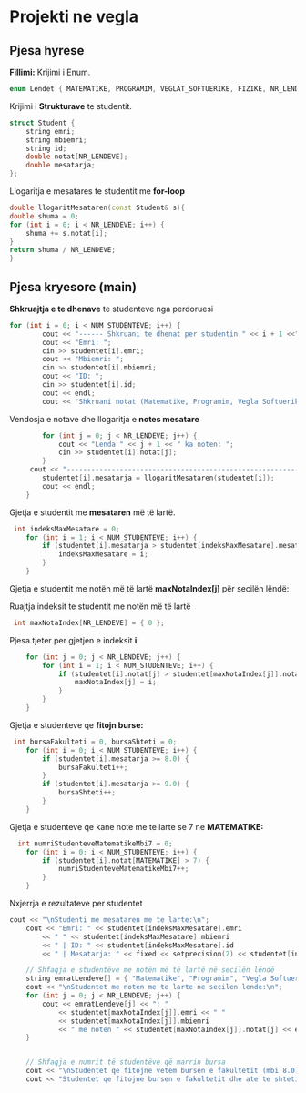 # Projekti ne vegla
## Pjesa hyrese
**Fillimi:** Krijimi i Enum.
```cpp
enum Lendet { MATEMATIKE, PROGRAMIM, VEGLAT_SOFTUERIKE, FIZIKE, NR_LENDEVE };
```
Krijimi i **Strukturave** te studentit.
```cpp
struct Student {
    string emri;
    string mbiemri;
    string id;
    double notat[NR_LENDEVE];
    double mesatarja;
};
```
Llogaritja e mesatares te studentit me **for-loop**
```cpp
double llogaritMesataren(const Student& s){
double shuma = 0;
for (int i = 0; i < NR_LENDEVE; i++) {
    shuma += s.notat[i];
}
return shuma / NR_LENDEVE;
}
```
##
## Pjesa kryesore (main)
**Shkruajtja e te dhenave** te studenteve nga perdoruesi
```cpp
for (int i = 0; i < NUM_STUDENTEVE; i++) {
        cout << "------ Shkruani te dhenat per studentin " << i + 1 <<" ------\n\n";
        cout << "Emri: ";
        cin >> studentet[i].emri;
        cout << "Mbiemri: ";
        cin >> studentet[i].mbiemri;
        cout << "ID: ";
        cin >> studentet[i].id;
        cout << endl;
        cout << "Shkruani notat (Matematike, Programim, Vegla Softuerike, Fizike): "<<endl;
```
Vendosja e notave dhe llogaritja e **notes mesatare**
```cpp
        for (int j = 0; j < NR_LENDEVE; j++) {
            cout << "Lenda " << j + 1 << " ka noten: ";
            cin >> studentet[i].notat[j];
        }
     cout << "-----------------------------------------------------------\n";
        studentet[i].mesatarja = llogaritMesataren(studentet[i]);
        cout << endl;
    }
```
Gjetja e studentit me **mesataren** më të lartë.
```cpp
 int indeksMaxMesatare = 0;
    for (int i = 1; i < NUM_STUDENTEVE; i++) {
        if (studentet[i].mesatarja > studentet[indeksMaxMesatare].mesatarja) {
            indeksMaxMesatare = i;
        }
    }
```
Gjetja e studentit me notën më të lartë **maxNotaIndex[j]** për secilën lëndë:

Ruajtja indeksit te studentit me notën më të lartë
```cpp
 int maxNotaIndex[NR_LENDEVE] = { 0 };
```
Pjesa tjeter per gjetjen e indeksit **i**:
```cpp
    for (int j = 0; j < NR_LENDEVE; j++) {
        for (int i = 1; i < NUM_STUDENTEVE; i++) {
            if (studentet[i].notat[j] > studentet[maxNotaIndex[j]].notat[j]) {
                maxNotaIndex[j] = i;
            }
        }
    }
```
Gjetja e studenteve qe **fitojn burse:**
```cpp
 int bursaFakulteti = 0, bursaShteti = 0;
    for (int i = 0; i < NUM_STUDENTEVE; i++) {
        if (studentet[i].mesatarja >= 8.0) {
            bursaFakulteti++;
        }
        if (studentet[i].mesatarja >= 9.0) {
            bursaShteti++;
        }
    }
```
Gjetja e studenteve qe kane note me te larte se 7 ne **MATEMATIKE:**
```cpp
  int numriStudenteveMatematikeMbi7 = 0;
    for (int i = 0; i < NUM_STUDENTEVE; i++) {
        if (studentet[i].notat[MATEMATIKE] > 7) {
            numriStudenteveMatematikeMbi7++;
        }
    }
```
Nxjerrja e rezultateve per studentet 
```cpp
cout << "\nStudenti me mesataren me te larte:\n";
    cout << "Emri: " << studentet[indeksMaxMesatare].emri
        << " " << studentet[indeksMaxMesatare].mbiemri
        << " | ID: " << studentet[indeksMaxMesatare].id
        << " | Mesatarja: " << fixed << setprecision(2) << studentet[indeksMaxMesatare].mesatarja << endl;

    // Shfaqja e studentëve me notën më të lartë në secilën lëndë
    string emratLendeve[] = { "Matematike", "Programim", "Vegla Softuerike", "Fizike" };
    cout << "\nStudentet me noten me te larte ne secilen lende:\n";
    for (int j = 0; j < NR_LENDEVE; j++) {
        cout << emratLendeve[j] << ": "
            << studentet[maxNotaIndex[j]].emri << " "
            << studentet[maxNotaIndex[j]].mbiemri
            << " me noten " << studentet[maxNotaIndex[j]].notat[j] << endl;
    }


    // Shfaqja e numrit të studentëve që marrin bursa
    cout << "\nStudentet qe fitojne vetem bursen e fakultetit (mbi 8.0): " << bursaFakulteti - bursaShteti << endl;
    cout << "Studentet qe fitojne bursen e fakultetit dhe ate te shtetit (mbi 9.0): " << bursaShteti << endl;
```
    
    
